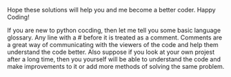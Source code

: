 
Hope these solutions will help you and me become a better coder. Happy Coding!


If you are new to python cocding, then let me tell you some basic language glossary. Any line with a # before it is treated as a comment. Comments are a great way of communicating with the viewers of the code and help them understand the code better. Also suppose if you look at your own projest after a long time, then you yourself will be able to understand the code and make improvements to it or add more methods of solving the same problem.
